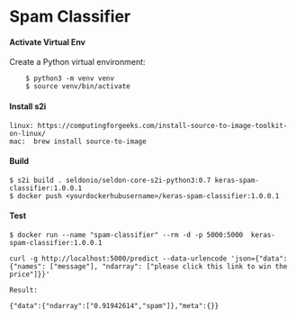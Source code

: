 # **Spam Classifier**



#### Activate Virtual Env

Create a Python virtual environment:

```
    $ python3 -m venv venv
    $ source venv/bin/activate
```

#### Install s2i


    linux: https://computingforgeeks.com/install-source-to-image-toolkit-on-linux/
    mac:  brew install source-to-image


#### Build

```
$ s2i build . seldonio/seldon-core-s2i-python3:0.7 keras-spam-classifier:1.0.0.1
$ docker push <yourdockerhubusername>/keras-spam-classifier:1.0.0.1
```

#### Test

```
$ docker run --name "spam-classifier" --rm -d -p 5000:5000  keras-spam-classifier:1.0.0.1

curl -g http://localhost:5000/predict --data-urlencode 'json={"data": {"names": ["message"], "ndarray": ["please click this link to win the price"]}}'

Result:

{"data":{"ndarray":["0.91942614","spam"]},"meta":{}}


```





